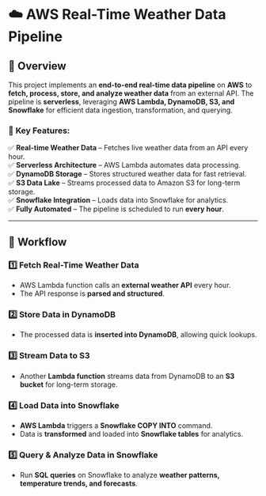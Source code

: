 # ☁️ AWS Real-Time Weather Data Pipeline

## 📌 Overview
This project implements an **end-to-end real-time data pipeline** on **AWS** to **fetch, process, store, and analyze weather data** from an external API. The pipeline is **serverless**, leveraging **AWS Lambda, DynamoDB, S3, and Snowflake** for efficient data ingestion, transformation, and querying.

### 🔹 **Key Features:**
✅ **Real-time Weather Data** – Fetches live weather data from an API every hour.  
✅ **Serverless Architecture** – AWS Lambda automates data processing.  
✅ **DynamoDB Storage** – Stores structured weather data for fast retrieval.  
✅ **S3 Data Lake** – Streams processed data to Amazon S3 for long-term storage.  
✅ **Snowflake Integration** – Loads data into Snowflake for analytics.  
✅ **Fully Automated** – The pipeline is scheduled to run **every hour**.  

---


## 🔄 Workflow

### **1️⃣ Fetch Real-Time Weather Data**
- AWS Lambda function calls an **external weather API** every hour.
- The API response is **parsed and structured**.

### **2️⃣ Store Data in DynamoDB**
- The processed data is **inserted into DynamoDB**, allowing quick lookups.

### **3️⃣ Stream Data to S3**
- Another **Lambda function** streams data from DynamoDB to an **S3 bucket** for long-term storage.

### **4️⃣ Load Data into Snowflake**
- **AWS Lambda** triggers a **Snowflake COPY INTO** command.
- Data is **transformed** and loaded into **Snowflake tables** for analytics.

### **5️⃣ Query & Analyze Data in Snowflake**
- Run **SQL queries** on Snowflake to analyze **weather patterns, temperature trends, and forecasts**.



